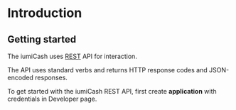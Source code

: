 # Introduction

## Getting started

The iumiCash uses [REST](https://en.wikipedia.org/wiki/Representational_state_transfer) API for interaction.

The API uses standard verbs and returns HTTP response codes and JSON-encoded responses.

To get started with the iumiCash REST API, first create **application** with credentials in Developer page.
